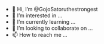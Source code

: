 - 👋 Hi, I’m @GojoSatoruthestrongest
- 👀 I’m interested in ...
- 🌱 I’m currently learning ...
- 💞️ I’m looking to collaborate on ...
- 📫 How to reach me ...

<!---
GojoSatoruthestrongest/GojoSatoruthestrongest is a ✨ special ✨ repository because its `README.md` (this file) appears on your GitHub profile.
You can click the Preview link to take a look at your changes.
--->
